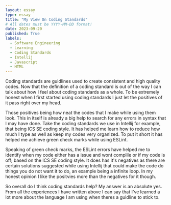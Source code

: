 ```yaml
---
layout: essay
type: essay
title: "My View On Coding Standards"
# All dates must be YYYY-MM-DD format!
date: 2023-09-20
published: True
labels:
  - Software Engineering
  - Learning
  - Coding Standards
  - Intellij
  - Javascript
  - HTML
---
```



Coding standards are guidlines used to create consistent and high quality codes. 
Now that the definition of a coding standard is out of the way I can talk about 
how I feel about coding standards as a whole. To be extremely honest when I first
started using coding standards I just let the positives of it pass right over my
head. 

Those positives being how neat the codes that I make while using them look. This 
in itself is already a big help to search for any errors in syntax that I may have 
done. Take the coding standards we use in Intellij for example, that being ICS SE 
coding style. It has helped me learn how to reduce how much I type as well as keep 
my codes very organized. To put it short it has helped me achieve green check marks
while using ESLint.

Speaking of green check marks, the ESLint errors have helped me to identify when my 
code either has a issue and wont complile or if my code is off; based on the ICS SE 
coding style. It does has it's negatives as there are certain solutions suggested 
while using Intellij that could make the code do things you do not want it to do, 
an example being a infinite loop. In my honest opinion I like the positvies more than
the negatives for it though.

So overall do I think coding standards help? My answer is an absolute yes. From all the
experiences I have written above I can say that I've learned a lot more about the 
language I am using when theres a guidline to stick to. 
